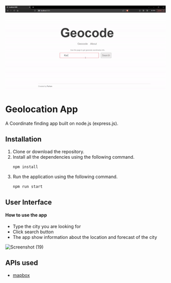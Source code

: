 ![Geocode](GEOCODE.gif)
# Geolocation App

A Coordinate finding app built on node.js (express.js).

## Installation
1. Clone or download the repository.
2. Install all the dependencies using the following command.
   ```bash
   npm install
   ```
3. Run the application using the following command.
   ```bash
   npm run start
   ```

## User Interface
#### How to use the app
- Type the city you are looking for
- Click search button
- The app show information about the location and forecast of the city

![Screenshot (19)](https://github.com/farhanfarooque/geo-app/assets/61540711/eeec5b1d-5e8b-4549-b058-cf0945a1c21d)



## APIs used
- [mapbox](https://www.mapbox.com/)
